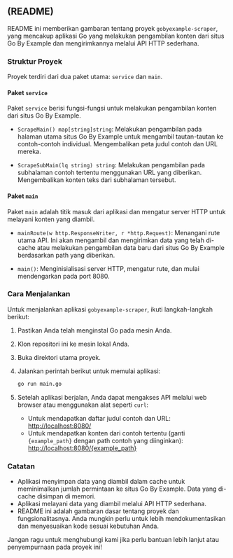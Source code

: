 ##  (README)

README ini memberikan gambaran tentang proyek `gobyexample-scraper`, yang mencakup aplikasi Go yang melakukan pengambilan konten dari situs Go By Example dan mengirimkannya melalui API HTTP sederhana.

### Struktur Proyek

Proyek terdiri dari dua paket utama: `service` dan `main`.

#### Paket `service`

Paket `service` berisi fungsi-fungsi untuk melakukan pengambilan konten dari situs Go By Example.

- `ScrapeMain() map[string]string`: Melakukan pengambilan pada halaman utama situs Go By Example untuk mengambil tautan-tautan ke contoh-contoh individual. Mengembalikan peta judul contoh dan URL mereka.

- `ScrapeSubMain(lq string) string`: Melakukan pengambilan pada subhalaman contoh tertentu menggunakan URL yang diberikan. Mengembalikan konten teks dari subhalaman tersebut.

#### Paket `main`

Paket `main` adalah titik masuk dari aplikasi dan mengatur server HTTP untuk melayani konten yang diambil.

- `mainRoute(w http.ResponseWriter, r *http.Request)`: Menangani rute utama API. Ini akan mengambil dan mengirimkan data yang telah di-cache atau melakukan pengambilan data baru dari situs Go By Example berdasarkan path yang diberikan.

- `main()`: Menginisialisasi server HTTP, mengatur rute, dan mulai mendengarkan pada port 8080.

### Cara Menjalankan

Untuk menjalankan aplikasi `gobyexample-scraper`, ikuti langkah-langkah berikut:

1. Pastikan Anda telah menginstal Go pada mesin Anda.

2. Klon repositori ini ke mesin lokal Anda.

3. Buka direktori utama proyek.

4. Jalankan perintah berikut untuk memulai aplikasi:

   ```sh
   go run main.go
   ```

5. Setelah aplikasi berjalan, Anda dapat mengakses API melalui web browser atau menggunakan alat seperti `curl`:
   - Untuk mendapatkan daftar judul contoh dan URL: [http://localhost:8080/](http://localhost:8080/)
   - Untuk mendapatkan konten dari contoh tertentu (ganti `{example_path}` dengan path contoh yang diinginkan): [http://localhost:8080/{example_path}](http://localhost:8080/{example_path})

### Catatan

- Aplikasi menyimpan data yang diambil dalam cache untuk meminimalkan jumlah permintaan ke situs Go By Example. Data yang di-cache disimpan di memori.
- Aplikasi melayani data yang diambil melalui API HTTP sederhana.
- README ini adalah gambaran dasar tentang proyek dan fungsionalitasnya. Anda mungkin perlu untuk lebih mendokumentasikan dan menyesuaikan kode sesuai kebutuhan Anda.

Jangan ragu untuk menghubungi kami jika perlu bantuan lebih lanjut atau penyempurnaan pada proyek ini!
